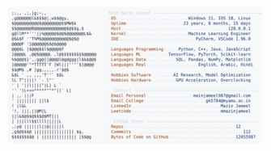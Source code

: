 <picture>
  <source srcset="https://raw.githubusercontent.com/mmazinjameel/mmazinjameel/main/dark_mode.svg?v=1752999247" media="(prefers-color-scheme: dark)">
  <img src="https://raw.githubusercontent.com/mmazinjameel/mmazinjameel/main/light_mode.svg?v=1752999247">
</picture>

